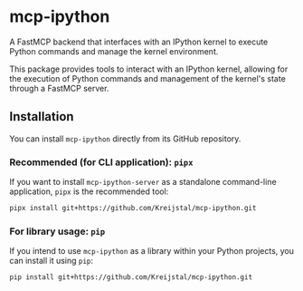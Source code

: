 # mcp-ipython

A FastMCP backend that interfaces with an IPython kernel to execute Python commands and manage the kernel environment.

This package provides tools to interact with an IPython kernel, allowing for the execution of Python commands and management of the kernel's state through a FastMCP server.

## Installation

You can install `mcp-ipython` directly from its GitHub repository.

### Recommended (for CLI application): `pipx`

If you want to install `mcp-ipython-server` as a standalone command-line application, `pipx` is the recommended tool:

```bash
pipx install git+https://github.com/Kreijstal/mcp-ipython.git
```

### For library usage: `pip`

If you intend to use `mcp-ipython` as a library within your Python projects, you can install it using `pip`:

```bash
pip install git+https://github.com/Kreijstal/mcp-ipython.git
```